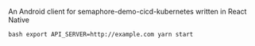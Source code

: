 An Android client for semaphore-demo-cicd-kubernetes written in React Native

```bash export API_SERVER=http://example.com yarn start ```
